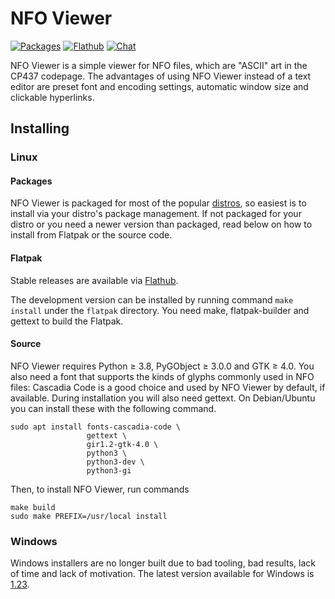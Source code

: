 NFO Viewer
==========

[![Packages](https://repology.org/badge/tiny-repos/nfoview.svg)](https://repology.org/project/nfoview/versions)
[![Flathub](https://img.shields.io/badge/download-flathub-blue.svg)](https://flathub.org/apps/io.otsaloma.nfoview)
[![Chat](https://img.shields.io/badge/chat-linen-blue)](https://www.linen.dev/s/otsaloma/c/nfoview)

NFO Viewer is a simple viewer for NFO files, which are "ASCII" art in
the CP437 codepage. The advantages of using NFO Viewer instead of a text
editor are preset font and encoding settings, automatic window size and
clickable hyperlinks.

## Installing

### Linux

#### Packages

NFO Viewer is packaged for most of the popular [distros][], so easiest
is to install via your distro's package management. If not packaged for
your distro or you need a newer version than packaged, read below on how
to install from Flatpak or the source code.

[distros]: https://repology.org/metapackage/nfoview

#### Flatpak

Stable releases are available via [Flathub][].

The development version can be installed by running command `make
install` under the `flatpak` directory. You need make, flatpak-builder
and gettext to build the Flatpak.

[Flathub]: https://flathub.org/apps/details/io.otsaloma.nfoview

#### Source

NFO Viewer requires Python ≥ 3.8, PyGObject ≥ 3.0.0 and GTK ≥ 4.0. You
also need a font that supports the kinds of glyphs commonly used in NFO
files: Cascadia Code is a good choice and used by NFO Viewer by default,
if available. During installation you will also need gettext. On
Debian/Ubuntu you can install these with the following command.

    sudo apt install fonts-cascadia-code \
                     gettext \
                     gir1.2-gtk-4.0 \
                     python3 \
                     python3-dev \
                     python3-gi

Then, to install NFO Viewer, run commands

    make build
    sudo make PREFIX=/usr/local install

### Windows

Windows installers are no longer built due to bad tooling, bad results,
lack of time and lack of motivation. The latest version available for
Windows is [1.23][].

[1.23]: https://github.com/otsaloma/nfoview/releases/tag/1.23
